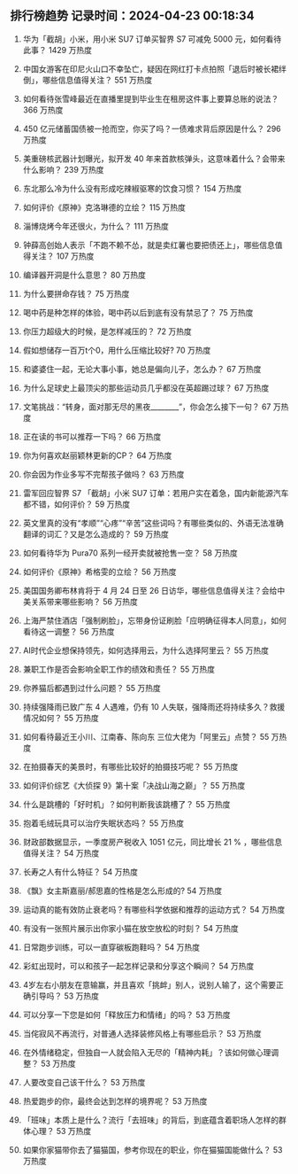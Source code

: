 
## 排行榜趋势 记录时间：2024-04-23 00:18:34
  
  1. 华为「截胡」小米，用小米 SU7 订单买智界 S7 可减免 5000 元，如何看待此事？ 1429 万热度
    
  2. 中国女游客在印尼火山口不幸坠亡，疑因在网红打卡点拍照「退后时被长裙绊倒」，哪些信息值得关注？ 551 万热度
    
  3. 如何看待张雪峰最近在直播里提到毕业生在租房这件事上要算总账的说法？ 366 万热度
    
  4. 450 亿元储蓄国债被一抢而空，你买了吗？一债难求背后原因是什么？ 296 万热度
    
  5. 美重磅核武器计划曝光，拟开发 40 年来首款核弹头，这意味着什么？会带来什么影响？ 239 万热度
    
  6. 东北那么冷为什么没有形成吃辣椒驱寒的饮食习惯？ 154 万热度
    
  7. 如何评价《原神》克洛琳德的立绘？ 115 万热度
    
  8. 淄博烧烤今年还很火，为什么？ 111 万热度
    
  9. 钟薛高创始人表示「不跑不赖不怂，就是卖红薯也要把债还上」，哪些信息值得关注？ 107 万热度
    
  10. 编译器开洞是什么意思？ 80 万热度
    
  11. 为什么要拼命存钱？ 75 万热度
    
  12. 喝中药是种怎样的体验，喝中药以后到底有没有禁忌了？ 75 万热度
    
  13. 你压力超级大的时候，是怎样减压的？ 72 万热度
    
  14. 假如想储存一百万t个0，用什么压缩比较好? 70 万热度
    
  15. 和婆婆住一起，无论大事小事，她总是偏向儿子，怎么办？ 67 万热度
    
  16. 为什么足球史上最顶尖的那些运动员几乎都没在英超踢过球？ 67 万热度
    
  17. 文笔挑战：“转身，面对那无尽的黑夜________”，你会怎么接下一句？ 67 万热度
    
  18. 正在读的书可以推荐一下吗？ 66 万热度
    
  19. 你为何喜欢赵丽颖林更新的CP？ 64 万热度
    
  20. 你会因为作业多写不完帮孩子做吗？ 63 万热度
    
  21. 雷军回应智界 S7 「截胡」小米 SU7 订单：若用户实在着急，国内新能源汽车都不错，如何评价？ 59 万热度
    
  22. 英文里真的没有“孝顺”“心疼”“辛苦”这些词吗？有哪些类似的、外语无法准确翻译的词汇？又是怎么造成的？ 59 万热度
    
  23. 如何看待华为 Pura70 系列一经开卖就被抢售一空？ 58 万热度
    
  24. 如何评价《原神》希格雯的立绘？ 56 万热度
    
  25. 美国国务卿布林肯将于 4 月 24 日至 26 日访华，哪些信息值得关注？会给中美关系带来哪些影响？ 56 万热度
    
  26. 上海严禁住酒店「强制刷脸」，忘带身份证刷脸「应明确征得本人同意」，如何看待这一调整？ 56 万热度
    
  27. AI时代企业想保持领先，如何选择用云，为什么选择阿里云？ 55 万热度
    
  28. 兼职工作是否会影响全职工作的绩效和责任？ 55 万热度
    
  29. 你养猫后都遇到过什么问题？ 55 万热度
    
  30. 持续强降雨已致广东 4 人遇难，仍有 10 人失联，强降雨还将持续多久？救援情况如何？ 55 万热度
    
  31. 如何看待最近王小川、江南春、陈向东 三位大佬为「阿里云」点赞？ 55 万热度
    
  32. 在拍摄春天的美景时，有哪些比较好的拍摄技巧呢？ 55 万热度
    
  33. 如何评价综艺《大侦探 9》第十案「决战山海之巅」？ 55 万热度
    
  34. 什么是跳槽的「好时机」？如何判断我该跳槽了？ 55 万热度
    
  35. 抱着毛绒玩具可以治疗失眠状态吗？ 55 万热度
    
  36. 财政部数据显示，一季度房产税收入 1051 亿元，同比增长 21 % ，哪些信息值得关注？ 54 万热度
    
  37. 长寿之人有什么特征？ 54 万热度
    
  38. 《飘》女主斯嘉丽/郝思嘉的性格是怎么形成的? 54 万热度
    
  39. 运动真的能有效防止衰老吗？有哪些科学依据和推荐的运动方式？ 54 万热度
    
  40. 有没有一张照片展示出你家小猫在放空放松的时刻？ 54 万热度
    
  41. 日常跑步训练，可以一直穿碳板跑鞋吗？ 54 万热度
    
  42. 彩虹出现时，可以和孩子一起怎样记录和分享这个瞬间？ 54 万热度
    
  43. 4岁左右小朋友在意输赢，并且喜欢「挑衅」别人，说别人输了，这个需要正确引导吗？ 53 万热度
    
  44. 可以分享一下您是如何「释放压力和情绪」的吗？ 53 万热度
    
  45. 当侘寂风不再流行，对普通人选择装修风格上有哪些启示？ 53 万热度
    
  46. 在外情绪稳定，但独自一人就会陷入无尽的「精神内耗」？该如何做心理调整？ 53 万热度
    
  47. 人要改变自己该干什么？ 53 万热度
    
  48. 热爱跑步的你，最终会达到怎样的境界呢？ 53 万热度
    
  49. 「班味」本质上是什么？流行「去班味」的背后，到底蕴含着职场人怎样的群体心理？ 53 万热度
    
  50. 如果你家猫带你去了猫猫国，参考你现在的职业，你在猫猫国能做什么？ 53 万热度
    